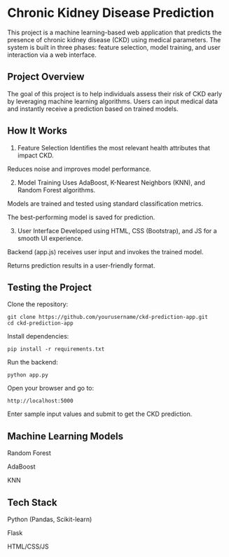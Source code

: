 # Chronic Kidney Disease Prediction 
This project is a machine learning-based web application that predicts the presence of chronic kidney disease (CKD) using medical parameters. The system is built in three phases: feature selection, model training, and user interaction via a web interface.

## Project Overview
The goal of this project is to help individuals assess their risk of CKD early by leveraging machine learning algorithms. Users can input medical data and instantly receive a prediction based on trained models.

## How It Works
1. Feature Selection
Identifies the most relevant health attributes that impact CKD.

Reduces noise and improves model performance.

2. Model Training
Uses AdaBoost, K-Nearest Neighbors (KNN), and Random Forest algorithms.

Models are trained and tested using standard classification metrics.

The best-performing model is saved for prediction.

3. User Interface
Developed using HTML, CSS (Bootstrap), and JS for a smooth UI experience.

Backend (app.js) receives user input and invokes the trained model.

Returns prediction results in a user-friendly format.

## Testing the Project
Clone the repository:
```
git clone https://github.com/yourusername/ckd-prediction-app.git
cd ckd-prediction-app
```
Install dependencies:
```
pip install -r requirements.txt
```
Run the backend:
```
python app.py
```
Open your browser and go to:
```
http://localhost:5000
```
Enter sample input values and submit to get the CKD prediction.

## Machine Learning Models
Random Forest	

AdaBoost	

KNN	

## Tech Stack
Python (Pandas, Scikit-learn)

Flask 

HTML/CSS/JS
